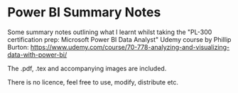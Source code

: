 # Power BI Summary Notes

Some summary notes outlining what I learnt whilst taking the "PL-300 certification prep: Microsoft Power BI Data Analyst" Udemy course by Phillip Burton: https://www.udemy.com/course/70-778-analyzing-and-visualizing-data-with-power-bi/

The .pdf, .tex and accompanying images are included.

There is no licence, feel free to use, modify, distribute etc.

